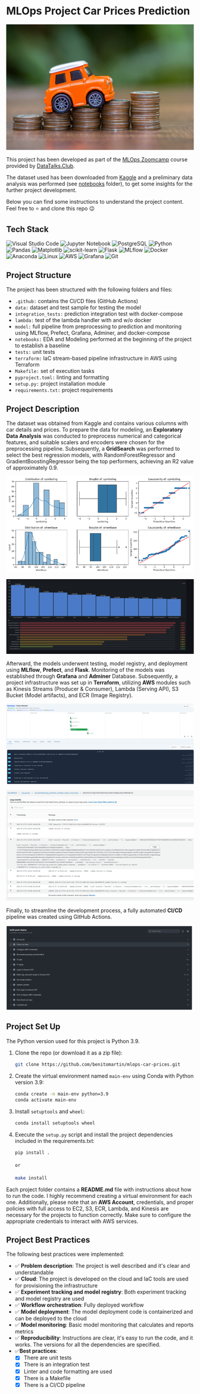 # MLOps Project Car Prices Prediction

<p>
    <img src="/integration_tests/results_printouts/Money-car.jpg"/>
    </p>

This project has been developed as part of the [MLOps Zoomcamp](https://github.com/DataTalksClub/mlops-zoomcamp) course provided by [DataTalks.Club](https://datatalks.club/).

The dataset used has been downloaded from [Kaggle](https://www.kaggle.com/datasets/hellbuoy/car-price-prediction) and a preliminary data analysis was performed (see [notebooks](/notebooks) folder), to get some insights for the further project development.

Below you can find some instructions to understand the project content. Feel free to ⭐ and clone this repo 😉

## Tech Stack

![Visual Studio Code](https://img.shields.io/badge/Visual%20Studio%20Code-0078d7.svg?style=for-the-badge&logo=visual-studio-code&logoColor=white)
![Jupyter Notebook](https://img.shields.io/badge/jupyter-%23FA0F00.svg?style=for-the-badge&logo=jupyter&logoColor=white)
![PostgreSQL](https://img.shields.io/badge/PostgreSQL-316192?style=for-the-badge&logo=postgresql&logoColor=white)
![Python](https://img.shields.io/badge/python-3670A0?style=for-the-badge&logo=python&logoColor=ffdd54)
![Pandas](https://img.shields.io/badge/pandas-%23150458.svg?style=for-the-badge&logo=pandas&logoColor=white)
![Matplotlib](https://img.shields.io/badge/Matplotlib-%23d9ead3.svg?style=for-the-badge&logo=Matplotlib&logoColor=black)
![scikit-learn](https://img.shields.io/badge/scikit--learn-%23F7931E.svg?style=for-the-badge&logo=scikit-learn&logoColor=white)
![Flask](https://img.shields.io/badge/flask-%23000.svg?style=for-the-badge&logo=flask&logoColor=white)
![MLflow](https://img.shields.io/badge/MLflow-0194E2.svg?style=for-the-badge&logo=MLflow&logoColor=white)
![Docker](https://img.shields.io/badge/docker-%230db7ed.svg?style=for-the-badge&logo=docker&logoColor=white)
![Anaconda](https://img.shields.io/badge/Anaconda-%2344A833.svg?style=for-the-badge&logo=anaconda&logoColor=white)
![Linux](https://img.shields.io/badge/Linux-FCC624?style=for-the-badge&logo=linux&logoColor=white)
![AWS](https://img.shields.io/badge/AWS-%23FF9900.svg?style=for-the-badge&logo=amazon-aws&logoColor=white)
![Grafana](https://img.shields.io/badge/grafana-%23F46800.svg?style=for-the-badge&logo=grafana&logoColor=white)
![Git](https://img.shields.io/badge/git-%23F05033.svg?style=for-the-badge&logo=git&logoColor=white)

## Project Structure

The project has been structured with the following folders and files:

- `.github:` contains the CI/CD files (GitHub Actions)
- `data:` dataset and test sample for testing the model
- `integration_tests:` prediction integration test with docker-compose
- `lambda:` test of the lambda handler with and w/o docker
- `model:` full pipeline from preprocessing to prediction and monitoring using MLflow, Prefect, Grafana, Adminer, and docker-compose
- `notebooks:` EDA and Modeling performed at the beginning of the project to establish a baseline
- `tests:` unit tests
- `terraform:` IaC stream-based pipeline infrastructure in AWS using Terraform
- `Makefile:` set of execution tasks
- `pyproject.toml:` linting and formatting
- `setup.py:` project installation module
- `requirements.txt:` project requirements

## Project Description

The dataset was obtained from Kaggle and contains various columns with car details and prices. To prepare the data for modeling, an **Exploratory Data Analysis** was conducted to preprocess numerical and categorical features, and suitable scalers and encoders were chosen for the preprocessing pipeline. Subsequently, a **GridSearch** was performed to select the best regression models, with RandomForestRegressor and GradientBoostingRegressor being the top performers, achieving an R2 value of approximately 0.9.

<p align="center">
    <img src="/integration_tests/results_printouts/notebook.png"/>
    </p>
<p>
    <img src="/model/results_printouts/grafana_dashboard.png"/>
    </p>

Afterward, the models underwent testing, model registry, and deployment using **MLflow**, **Prefect**, and **Flask**. Monitoring of the models was established through **Grafana** and **Adminer** Database. Subsequently, a project infrastructure was set up in **Terraform**, utilizing **AWS** modules such as Kinesis Streams (Producer & Consumer), Lambda (Serving API), S3 Bucket (Model artifacts), and ECR (Image Registry).

<p>
    <img src="/model/results_printouts/Deployment Prefect UI.png"/>
    </p>
    <p>
    <img src="/terraform/results_printouts/manual_deploy_cloudwatch.png"/>
</p>

Finally, to streamline the development process, a fully automated **CI/CD** pipeline was created using GitHub Actions.

<p>
    <img src="/integration_tests/results_printouts/CICD.png"/>
    </p>
    
## Project Set Up

The Python version used for this project is Python 3.9.

1. Clone the repo (or download it as a zip file):

   ```bash
   git clone https://github.com/benitomartin/mlops-car-prices.git
   ```

2. Create the virtual environment named `main-env` using Conda with Python version 3.9:

   ```bash
   conda create -n main-env python=3.9
   conda activate main-env
   ```

3. Install `setuptools` and `wheel`:

    ```bash
    conda install setuptools wheel

4. Execute the `setup.py` script and install the project dependencies included in the requirements.txt:

    ```bash
    pip install .

    or
 
    make install
    ```

Each project folder contains a **README.md** file with instructions about how to run the code. I highly recommend creating a virtual environment for each one. Additionally, please note that an **AWS Account**, credentials, and proper policies with full access to EC2, S3, ECR, Lambda, and Kinesis are necessary for the projects to function correctly. Make sure to configure the appropriate credentials to interact with AWS services.


## Project Best Practices

The following best practices were implemented:

- :white_check_mark: **Problem description**: The project is well described and it's clear and understandable
- :white_check_mark: **Cloud**: The project is developed on the cloud and IaC tools are used for provisioning the infrastructure
- :white_check_mark: **Experiment tracking and model registry**: Both experiment tracking and model registry are used
- :white_check_mark: **Workflow orchestration**: Fully deployed workflow
- :white_check_mark: **Model deployment**: The model deployment code is containerized and can be deployed to the cloud
- :white_check_mark: **Model monitoring**: Basic model monitoring that calculates and reports metrics
- :white_check_mark: **Reproducibility**: Instructions are clear, it's easy to run the code, and it works. The versions for all the dependencies are specified.
- :white_check_mark:**Best practices**:
    * [X] There are unit tests
    * [X] There is an integration test
    * [X] Linter and code formatting are used
    * [X] There is a Makefile
    * [X] There is a CI/CD pipeline
